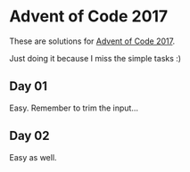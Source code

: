 # Advent of Code 2017

These are solutions for [Advent of Code 2017](https://adventofcode.com/2017).

Just doing it because I miss the simple tasks :)

## Day 01

Easy. Remember to trim the input...

## Day 02

Easy as well.